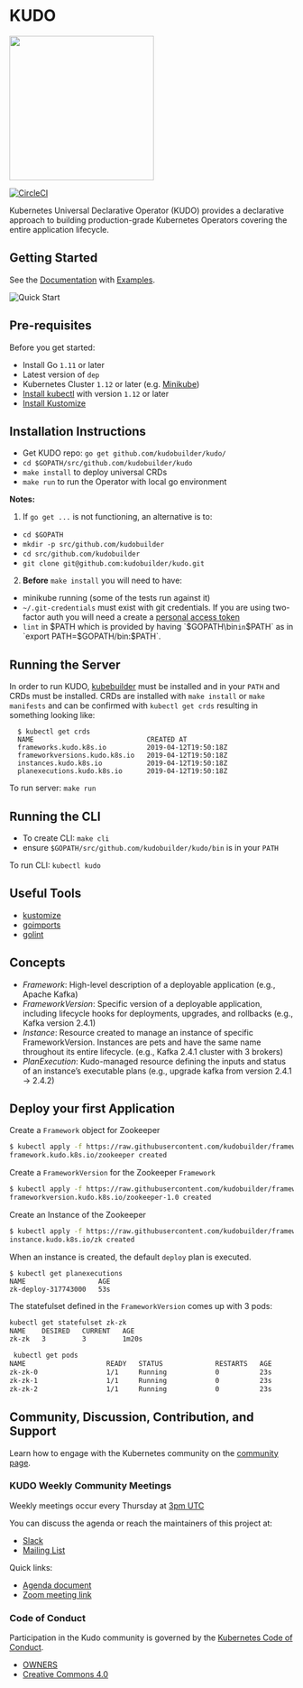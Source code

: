 # KUDO

<img src="https://kudo.dev/images/kudo_horizontal_color.png" srcset="https://kudo.dev/images/kudo_horizontal_color@2x.png 2x" width="256">

[![CircleCI](https://circleci.com/gh/kudobuilder/kudo.svg?style=svg)](https://circleci.com/gh/kudobuilder/kudo)

Kubernetes Universal Declarative Operator (KUDO) provides a declarative approach to building production-grade Kubernetes Operators covering the entire application lifecycle.

## Getting Started

See the [Documentation](docs) with [Examples](config/samples).

![Quick Start](docs/images/quickstart-0.1.0.gif)

## Pre-requisites

Before you get started:

- Install Go `1.11` or later
- Latest version of `dep`
- Kubernetes Cluster `1.12` or later (e.g. [Minikube](https://kubernetes.io/docs/tasks/tools/install-minikube/))
- [Install kubectl](https://kubernetes.io/docs/tasks/tools/install-kubectl/) with version `1.12` or later
- [Install Kustomize](https://github.com/kubernetes-sigs/kustomize/blob/master/docs/INSTALL.md)

## Installation Instructions

- Get KUDO repo: `go get github.com/kudobuilder/kudo/`
- `cd $GOPATH/src/github.com/kudobuilder/kudo`
- `make install` to deploy universal CRDs
- `make run` to run the Operator with local go environment

**Notes:**
1. If `go get ...` is not functioning, an alternative is to:
  * `cd $GOPATH`
  * `mkdir -p src/github.com/kudobuilder`
  * `cd src/github.com/kudobuilder`
  * `git clone git@github.com:kudobuilder/kudo.git`
2. **Before** `make install` you will need to have:
  * minikube running (some of the tests run against it)
  * `~/.git-credentials` must exist with git credentials. If you are using two-factor auth you will need a create a [personal access token](https://help.github.com/en/articles/creating-a-personal-access-token-for-the-command-line)
  * `lint` in $PATH which is provided by having `$GOPATH\bin` in `$PATH` as in `export PATH=$GOPATH/bin:$PATH`.

## Running the Server
In order to run KUDO, [kubebuilder](https://book.kubebuilder.io/getting_started/installation_and_setup.html) must be installed and in your `PATH` and CRDs must be installed.   CRDs are installed with `make install` or `make manifests` and can be confirmed with `kubectl get crds` resulting in something looking like:

```
  $ kubectl get crds
  NAME                            CREATED AT
  frameworks.kudo.k8s.io          2019-04-12T19:50:18Z
  frameworkversions.kudo.k8s.io   2019-04-12T19:50:18Z
  instances.kudo.k8s.io           2019-04-12T19:50:18Z
  planexecutions.kudo.k8s.io      2019-04-12T19:50:18Z
```

To run server:  `make run`

## Running the CLI

* To create CLI: `make cli`
* ensure `$GOPATH/src/github.com/kudobuilder/kudo/bin` is in your `PATH`

To run CLI: `kubectl kudo`

## Useful Tools
  * [kustomize](https://github.com/kubernetes-sigs/kustomize/blob/master/docs/INSTALL.md)
  * [goimports](https://godoc.org/golang.org/x/tools/cmd/goimports)
  * [golint](https://github.com/golang/lint)

## Concepts
- *Framework*: High-level description of a deployable application (e.g., Apache Kafka)
- *FrameworkVersion*: Specific version of a deployable application, including lifecycle hooks for deployments, upgrades, and rollbacks (e.g., Kafka version 2.4.1)
- *Instance*: Resource created to manage an instance of specific FrameworkVersion. Instances are pets and have the same name throughout its entire lifecycle. (e.g., Kafka 2.4.1 cluster with 3 brokers)
- *PlanExecution*: Kudo-managed resource defining the inputs and status of an instance’s executable plans (e.g., upgrade kafka from version 2.4.1 -> 2.4.2)

## Deploy your first Application

Create a `Framework` object for Zookeeper
```bash
$ kubectl apply -f https://raw.githubusercontent.com/kudobuilder/frameworks/master/repo/stable/zookeeper/versions/0/zookeeper-framework.yaml
framework.kudo.k8s.io/zookeeper created
```

Create a `FrameworkVersion` for the Zookeeper  `Framework`

```bash
$ kubectl apply -f https://raw.githubusercontent.com/kudobuilder/frameworks/master/repo/stable/zookeeper/versions/0/zookeeper-frameworkversion.yaml
frameworkversion.kudo.k8s.io/zookeeper-1.0 created
```


Create an Instance of the Zookeeper
```bash
$ kubectl apply -f https://raw.githubusercontent.com/kudobuilder/frameworks/master/repo/stable/zookeeper/versions/0/zookeeper-instance.yaml
instance.kudo.k8s.io/zk created
```

When an instance is created, the default `deploy` plan is executed.

```
$ kubectl get planexecutions
NAME                  AGE
zk-deploy-317743000   53s
```

The statefulset defined in the `FrameworkVersion` comes up with 3 pods:

```bash
kubectl get statefulset zk-zk
NAME    DESIRED   CURRENT   AGE
zk-zk   3         3         1m20s
```

```bash
 kubectl get pods
NAME                    READY   STATUS             RESTARTS   AGE
zk-zk-0                 1/1     Running            0          23s
zk-zk-1                 1/1     Running            0          23s
zk-zk-2                 1/1     Running            0          23s
```


## Community, Discussion, Contribution, and Support

Learn how to engage with the Kubernetes community on the [community page](http://kubernetes.io/community/).

### KUDO Weekly Community Meetings

Weekly meetings occur every Thursday at [3pm UTC](https://www.google.com/search?q=3pm+UTC)

You can discuss the agenda or reach the maintainers of this project at:

- [Slack](https://kubernetes.slack.com/messages/kudo/)
- [Mailing List](https://groups.google.com/d/forum/kudobuilder)

Quick links:

- [Agenda document](https://docs.google.com/document/d/1UqgtCMUHSsOohZYF8K7zX8WcErttuMSx7NbvksIbZgg)
- [Zoom meeting link](https://mesosphere.zoom.us/j/443128842)

### Code of Conduct

Participation in the Kudo community is governed by the [Kubernetes Code of Conduct](code-of-conduct.md).

- [OWNERS](https://github.com/kudobuilder/kudo/blob/master/OWNERS)
- [Creative Commons 4.0](https://git.k8s.io/website/LICENSE)
